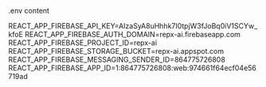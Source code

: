 .env content

REACT_APP_FIREBASE_API_KEY=AIzaSyA8uHhhk7I0tpjW3fJoBq0iV1SCYw_kfoE
REACT_APP_FIREBASE_AUTH_DOMAIN=repx-ai.firebaseapp.com
REACT_APP_FIREBASE_PROJECT_ID=repx-ai
REACT_APP_FIREBASE_STORAGE_BUCKET=repx-ai.appspot.com
REACT_APP_FIREBASE_MESSAGING_SENDER_ID=864775726808
REACT_APP_FIREBASE_APP_ID=1:864775726808:web:974661f64ecf04e56719ad